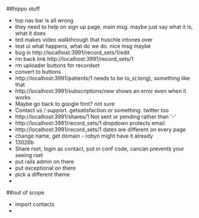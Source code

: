 ##hippo stuff
* top nav bar is all wrong
* they need to help on sign up page, main msg. maybe just say what it is, what it does
* ted makes video walkthrough that huschle intones over
* test ui what happens, what do we do. nice msg maybe
* bug in http://localhost:3991/record_sets/1/edit
* rm back link http://localhost:3991/record_sets/1
* rm uploader buttons for recordset
* convert to buttons
* http://localhost:3991/patients/1 needs to be to_s(:long), something like that
* http://localhost:3991/subscriptions/new shows an error even when it works
* Maybe go back to google font? not sure
* Contact us / support. getsatisfaction or something. twitter too
* http://localhost:3991/shares/1 Not sent or pending rather than '-'
* http://localhost:3991/record_sets/1 dropdown protects email
* http://localhost:3991/record_sets/1 dates are different on every page
* change name, get domain - robyn might have it already
* 13026b
* Share rset, login as contact, put in conf code, cancan prevents your seeing rset
* put rails admin on there
* put exceptional on there
* pick a different theme
* 

##out of scope
* import contacts
* 